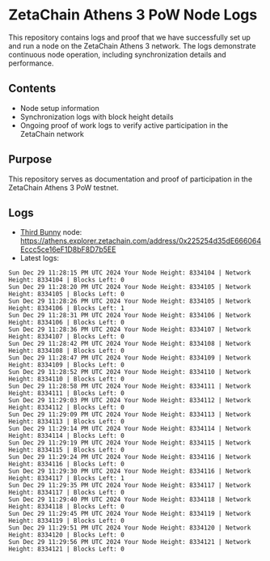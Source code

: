 # ZetaChain Athens 3 PoW Node Logs
This repository contains logs and proof that we have successfully set up and run a node on the ZetaChain Athens 3 network. The logs demonstrate continuous node operation, including synchronization details and performance.

## Contents
- Node setup information
- Synchronization logs with block height details
- Ongoing proof of work logs to verify active participation in the ZetaChain network

## Purpose
This repository serves as documentation and proof of participation in the ZetaChain Athens 3 PoW testnet.

## Logs

- [Third Bunny](https://thirdbunny.xyz/) node: https://athens.explorer.zetachain.com/address/0x225254d35dE666064Eccc5ce16eF1D8bF8D7b5EE
- Latest logs:
```
Sun Dec 29 11:28:15 PM UTC 2024 Your Node Height: 8334104 | Network Height: 8334104 | Blocks Left: 0
Sun Dec 29 11:28:20 PM UTC 2024 Your Node Height: 8334105 | Network Height: 8334105 | Blocks Left: 0
Sun Dec 29 11:28:26 PM UTC 2024 Your Node Height: 8334105 | Network Height: 8334106 | Blocks Left: 1
Sun Dec 29 11:28:31 PM UTC 2024 Your Node Height: 8334106 | Network Height: 8334106 | Blocks Left: 0
Sun Dec 29 11:28:36 PM UTC 2024 Your Node Height: 8334107 | Network Height: 8334107 | Blocks Left: 0
Sun Dec 29 11:28:42 PM UTC 2024 Your Node Height: 8334108 | Network Height: 8334108 | Blocks Left: 0
Sun Dec 29 11:28:47 PM UTC 2024 Your Node Height: 8334109 | Network Height: 8334109 | Blocks Left: 0
Sun Dec 29 11:28:52 PM UTC 2024 Your Node Height: 8334110 | Network Height: 8334110 | Blocks Left: 0
Sun Dec 29 11:28:58 PM UTC 2024 Your Node Height: 8334111 | Network Height: 8334111 | Blocks Left: 0
Sun Dec 29 11:29:03 PM UTC 2024 Your Node Height: 8334112 | Network Height: 8334112 | Blocks Left: 0
Sun Dec 29 11:29:09 PM UTC 2024 Your Node Height: 8334113 | Network Height: 8334113 | Blocks Left: 0
Sun Dec 29 11:29:14 PM UTC 2024 Your Node Height: 8334114 | Network Height: 8334114 | Blocks Left: 0
Sun Dec 29 11:29:19 PM UTC 2024 Your Node Height: 8334115 | Network Height: 8334115 | Blocks Left: 0
Sun Dec 29 11:29:24 PM UTC 2024 Your Node Height: 8334116 | Network Height: 8334116 | Blocks Left: 0
Sun Dec 29 11:29:30 PM UTC 2024 Your Node Height: 8334116 | Network Height: 8334117 | Blocks Left: 1
Sun Dec 29 11:29:35 PM UTC 2024 Your Node Height: 8334117 | Network Height: 8334117 | Blocks Left: 0
Sun Dec 29 11:29:40 PM UTC 2024 Your Node Height: 8334118 | Network Height: 8334118 | Blocks Left: 0
Sun Dec 29 11:29:45 PM UTC 2024 Your Node Height: 8334119 | Network Height: 8334119 | Blocks Left: 0
Sun Dec 29 11:29:51 PM UTC 2024 Your Node Height: 8334120 | Network Height: 8334120 | Blocks Left: 0
Sun Dec 29 11:29:56 PM UTC 2024 Your Node Height: 8334121 | Network Height: 8334121 | Blocks Left: 0
```
